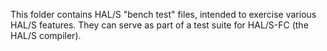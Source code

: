 This folder contains HAL/S "bench test" files, intended to exercise various HAL/S features.  They can serve as part of a test suite for HAL/S-FC (the HAL/S compiler).